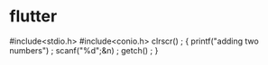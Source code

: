 # flutter
#include<stdio.h>
#include<conio.h>
clrscr() ;
{
printf("adding two numbers") ;
scanf("%d";&n) ;
getch() ;
}
